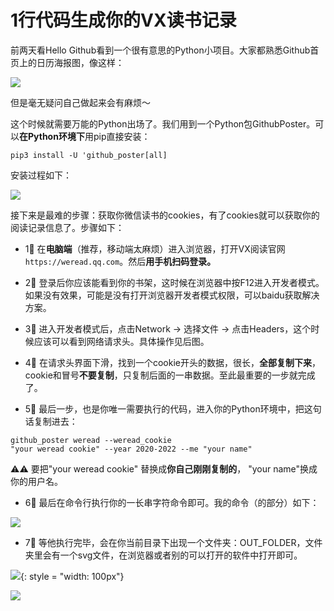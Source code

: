 # 1行代码生成你的VX读书记录

前两天看Hello Github看到一个很有意思的Python小项目。大家都熟悉Github首页上的日历海报图，像这样：

![](https://cdn.jsdelivr.net/gh/SmilingWayne/picsrepo/202310251151274.png)

但是毫无疑问自己做起来会有麻烦～

这个时候就需要万能的Python出场了。我们用到一个Python包GithubPoster。可以**在Python环境下**用pip直接安装：


``` Shell
pip3 install -U 'github_poster[all]
```

安装过程如下：

![](https://cdn.jsdelivr.net/gh/SmilingWayne/picsrepo/202310251151275.png)

接下来是最难的步骤：获取你微信读书的cookies，有了cookies就可以获取你的阅读记录信息了。步骤如下：

- 1⃣️ 在**电脑端**（推荐，移动端太麻烦）进入浏览器，打开VX阅读官网`https://weread.qq.com`。然后**用手机扫码登录。**


- 2⃣️ 登录后你应该能看到你的书架，这时候在浏览器中按F12进入开发者模式。如果没有效果，可能是没有打开浏览器开发者模式权限，可以baidu获取解决方案。


- 3⃣️ 进入开发者模式后，点击Network → 选择文件 → 点击Headers，这个时候应该可以看到网络请求头。具体操作见后图。
  
- 4⃣️ 在请求头界面下滑，找到一个cookie开头的数据，很长，**全部复制下来**，cookie和冒号**不要复制**，只复制后面的一串数据。至此最重要的一步就完成了。


- 5⃣️ 最后一步，也是你唯一需要执行的代码，进入你的Python环境中，把这句话复制进去：

```Shell
github_poster weread --weread_cookie 
"your weread cookie" --year 2020-2022 --me "your name"
```

⚠️⚠️ 要把"your weread cookie" 替换成**你自己刚刚复制的**， "your name"换成你的用户名。

- 6⃣️ 最后在命令行执行你的一长串字符命令即可。我的命令（的部分）如下：

![](https://cdn.jsdelivr.net/gh/SmilingWayne/picsrepo/202310251151276.png)

- 7⃣️ 等他执行完毕，会在你当前目录下出现一个文件夹：OUT_FOLDER，文件夹里会有一个svg文件，在浏览器或者别的可以打开的软件中打开即可。

![](https://cdn.jsdelivr.net/gh/SmilingWayne/picsrepo/202310251151277.png){: style = "width: 100px"}


![](https://cdn.jsdelivr.net/gh/SmilingWayne/picsrepo/202310251151278.svg)

